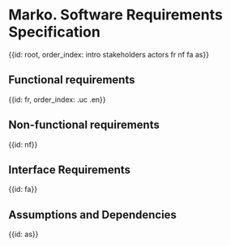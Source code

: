 # Marko. Software Requirements Specification
{{id: root, order_index: intro stakeholders actors fr nf fa as}}

## Functional requirements
{{id: fr, order_index: .uc .en}}

## Non-functional requirements
{{id: nf}}

## Interface Requirements
{{id: fa}}

## Assumptions and Dependencies
{{id: as}}